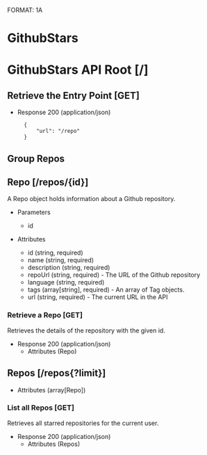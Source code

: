 FORMAT: 1A

# GithubStars


# GithubStars API Root [/]

## Retrieve the Entry Point [GET]

+ Response 200 (application/json)

        {
            "url": "/repo"
        }

## Group Repos

## Repo [/repos/{id}]

A Repo object holds information about a Github repository.

+ Parameters
    + id

+ Attributes
    + id (string, required)
    + name (string, required)
    + description (string, required)
    + repoUrl (string, required) - The URL of the Github repository
    + language (string, required)
    + tags (array[string], required) - An array of Tag objects.
    + url (string, required) - The current URL in the API

### Retrieve a Repo [GET]
Retrieves the details of the repository with the given id.

+ Response 200 (application/json)
    + Attributes (Repo)

## Repos [/repos{?limit}]

+ Attributes (array[Repo])

### List all Repos [GET]
Retrieves all starred repositories for the current user.

+ Response 200 (application/json)
    + Attributes (Repos)
